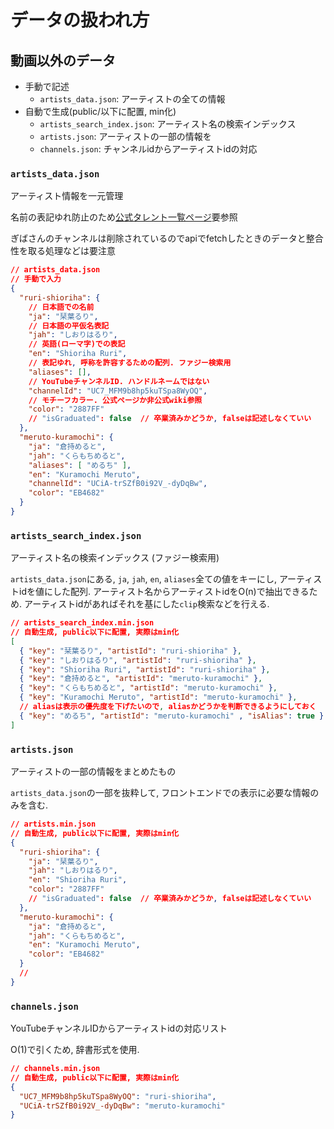 # データの扱われ方

## 動画以外のデータ

- 手動で記述
  - `artists_data.json`: アーティストの全ての情報
- 自動で生成(public/以下に配置, min化)
  - `artists_search_index.json`: アーティスト名の検索インデックス
  - `artists.json`: アーティストの一部の情報を
  - `channels.json`: チャンネルidからアーティストidの対応

### `artists_data.json`

アーティスト情報を一元管理

名前の表記ゆれ防止のため[公式タレント一覧ページ](https://www.nijisanji.jp/talents)要参照

ぎばさんのチャンネルは削除されているのでapiでfetchしたときのデータと整合性を取る処理などは要注意

```json
// artists_data.json
// 手動で入力
{
  "ruri-shioriha": {
    // 日本語での名前
    "ja": "栞葉るり",
    // 日本語の平仮名表記
    "jah": "しおりはるり",
    // 英語(ローマ字)での表記
    "en": "Shioriha Ruri",
    // 表記ゆれ, 呼称を許容するための配列. ファジー検索用
    "aliases": [],
    // YouTubeチャンネルID. ハンドルネームではない
    "channelId": "UC7_MFM9b8hp5kuTSpa8WyOQ",
    // モチーフカラー. 公式ページか非公式wiki参照
    "color": "2887FF"
    // "isGraduated": false  // 卒業済みかどうか, falseは記述しなくていい
  },
  "meruto-kuramochi": {
    "ja": "倉持めると",
    "jah": "くらもちめると",
    "aliases": [ "めるち" ],
    "en": "Kuramochi Meruto",
    "channelId": "UCiA-trSZfB0i92V_-dyDqBw",
    "color": "EB4682"
  }
}
```

### `artists_search_index.json`

アーティスト名の検索インデックス (ファジー検索用)

`artists_data.json`にある, `ja`, `jah`, `en`, `aliases`全ての値をキーにし, アーティストidを値にした配列. アーティスト名からアーティストidをO(n)で抽出できるため. アーティストidがあればそれを基にした`clip`検索などを行える.

```json
// artists_search_index.min.json
// 自動生成, public以下に配置, 実際はmin化
[
  { "key": "栞葉るり", "artistId": "ruri-shioriha" },
  { "key": "しおりはるり", "artistId": "ruri-shioriha" },
  { "key": "Shioriha Ruri", "artistId": "ruri-shioriha" },
  { "key": "倉持めると", "artistId": "meruto-kuramochi" },
  { "key": "くらもちめると", "artistId": "meruto-kuramochi" },
  { "key": "Kuramochi Meruto", "artistId": "meruto-kuramochi" },
  // aliasは表示の優先度を下げたいので, aliasかどうかを判断できるようにしておく
  { "key": "めるち", "artistId": "meruto-kuramochi" , "isAlias": true }
]
```

### `artists.json`

アーティストの一部の情報をまとめたもの

`artists_data.json`の一部を抜粋して, フロントエンドでの表示に必要な情報のみを含む.

```json
// artists.min.json
// 自動生成, public以下に配置, 実際はmin化
{
  "ruri-shioriha": {
    "ja": "栞葉るり",
    "jah": "しおりはるり",
    "en": "Shioriha Ruri",
    "color": "2887FF"
    // "isGraduated": false  // 卒業済みかどうか, falseは記述しなくていい
  },
  "meruto-kuramochi": {
    "ja": "倉持めると",
    "jah": "くらもちめると",
    "en": "Kuramochi Meruto",
    "color": "EB4682"
  }
  //
}
```

### `channels.json`

YouTubeチャンネルIDからアーティストidの対応リスト

O(1)で引くため, 辞書形式を使用.

```json
// channels.min.json
// 自動生成, public以下に配置, 実際はmin化
{
  "UC7_MFM9b8hp5kuTSpa8WyOQ": "ruri-shioriha",
  "UCiA-trSZfB0i92V_-dyDqBw": "meruto-kuramochi"
}
```
